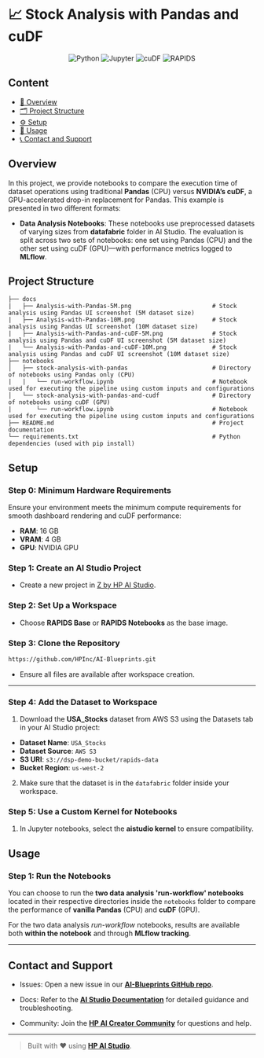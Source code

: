 # 📈 Stock Analysis with Pandas and cuDF  

<div align="center">

![Python](https://img.shields.io/badge/Python-3.10+-blue.svg?logo=python)
![Jupyter](https://img.shields.io/badge/Jupyter-supported-orange.svg?logo=jupyter)
![cuDF](https://img.shields.io/badge/cuDF-GPU%20accelerated-76B900.svg?logo=nvidia)
![RAPIDS](https://img.shields.io/badge/RAPIDS-ecosystem-orange.svg?logo=nvidia)

</div>

## Content  
* [🧠 Overview](#overview)
* [🗂 Project Structure](#project-structure)
* [⚙️ Setup](#setup)
* [🚀 Usage](#usage)
* [📞 Contact and Support](#contact-and-support)  

## Overview  

In this project, we provide notebooks to compare the execution time of dataset operations using traditional **Pandas** (CPU) versus **NVIDIA’s cuDF**, a GPU-accelerated drop-in replacement for Pandas. This example is presented in two different formats:

- **Data Analysis Notebooks**: These notebooks use preprocessed datasets of varying sizes from **datafabric** folder in AI Studio. The evaluation is split across two sets of notebooks: one set using Pandas (CPU) and the other set using cuDF (GPU)—with performance metrics logged to **MLflow**.

## Project Structure  
```
├── docs                                                  
|   ├── Analysis-with-Pandas-5M.png                       # Stock analysis using Pandas UI screenshot (5M dataset size)
|   ├── Analysis-with-Pandas-10M.png                      # Stock analysis using Pandas UI screenshot (10M dataset size)
|   ├── Analysis-with-Pandas-and-cuDF-5M.png              # Stock analysis using Pandas and cuDF UI screenshot (5M dataset size)
|   └── Analysis-with-Pandas-and-cuDF-10M.png             # Stock analysis using Pandas and cuDF UI screenshot (10M dataset size)
├── notebooks                                            
│   ├── stock-analysis-with-pandas                        # Directory of notebooks using Pandas only (CPU)
|   |   └── run-workflow.ipynb                            # Notebook used for executing the pipeline using custom inputs and configurations
│   └── stock-analysis-with-pandas-and-cudf               # Directory of notebooks using cuDF (GPU)
|       └── run-workflow.ipynb                            # Notebook used for executing the pipeline using custom inputs and configurations
├── README.md                                             # Project documentation
└── requirements.txt                                      # Python dependencies (used with pip install)
```  

## Setup

### Step 0: Minimum Hardware Requirements

Ensure your environment meets the minimum compute requirements for smooth dashboard rendering and cuDF performance:

- **RAM**: 16 GB  
- **VRAM**: 4 GB  
- **GPU**: NVIDIA GPU

### Step 1: Create an AI Studio Project

- Create a new project in [Z by HP AI Studio](https://zdocs.datascience.hp.com/docs/aistudio/overview).

### Step 2: Set Up a Workspace

- Choose **RAPIDS Base** or **RAPIDS Notebooks** as the base image.

### Step 3: Clone the Repository

```bash
https://github.com/HPInc/AI-Blueprints.git
```

- Ensure all files are available after workspace creation.

---  

### Step 4: Add the Dataset to Workspace
1.  Download the **USA_Stocks** dataset from AWS S3 using the Datasets tab in your AI Studio project:
  - **Dataset Name**: `USA_Stocks`
  - **Dataset Source**: `AWS S3`
  - **S3 URI**: `s3://dsp-demo-bucket/rapids-data`
  - **Bucket Region**: `us-west-2`
2. Make sure that the dataset is in the `datafabric` folder inside your workspace.

### Step 5: Use a Custom Kernel for Notebooks  
1. In Jupyter notebooks, select the **aistudio kernel** to ensure compatibility.


## Usage 

### Step 1: Run the Notebooks

You can choose to run the **two data analysis 'run-workflow' notebooks** located in their respective directories inside the  `notebooks` folder to compare the performance of **vanilla Pandas** (CPU) and **cuDF** (GPU).  

For the two data analysis *run-workflow* notebooks, results are available both **within the notebook** and through **MLflow tracking**.

---

## Contact and Support  

- Issues: Open a new issue in our [**AI-Blueprints GitHub repo**](https://github.com/HPInc/AI-Blueprints).

- Docs: Refer to the **[AI Studio Documentation](https://zdocs.datascience.hp.com/docs/aistudio/overview)** for detailed guidance and troubleshooting. 

- Community: Join the [**HP AI Creator Community**](https://community.datascience.hp.com/) for questions and help.

---

> Built with ❤️ using [**HP AI Studio**](https://www.hp.com/us-en/workstations/ai-studio.html).
